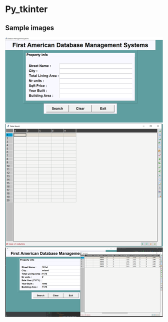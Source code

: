 # Py_tkinter

## Sample images
![alt text](img/tink1.PNG) <br>
![alt text](img/tink2.PNG)
![alt text](img/image%20(4).png)